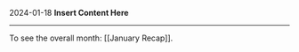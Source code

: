 2024-01-18
__Insert Content Here__
_______________________
To see the overall month: [[January Recap]].